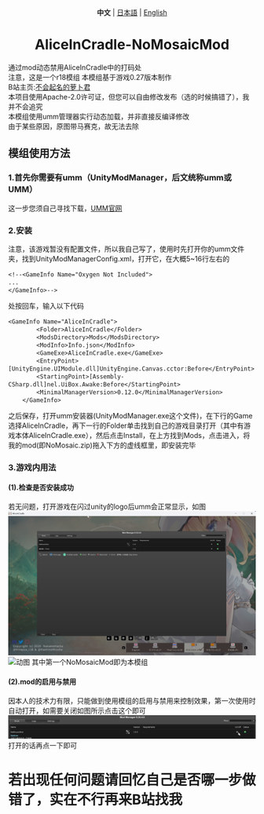 <div align="center">
<strong>中文</strong> | 
<a href="https://github.com/Harrot114514/AliceInCradle-NoMosaicMod/blob/main/language-readme/readme_JP.md">日本語</a> | 
<a href="https://github.com/Harrot114514/AliceInCradle-NoMosaicMod/blob/main/language-readme/readme_EN.md">English</a>
</div>

# <div align="center" >AliceInCradle-NoMosaicMod</div>
通过mod动态禁用AliceInCradle中的打码处  
注意，这是一个r18模组
本模组基于游戏0.27版本制作  
B站主页:[不会起名的萝卜君](https://space.bilibili.com/1732976071?spm_id_from=333.1007.0.0)  
本项目使用Apache-2.0许可证，但您可以自由修改发布（选的时候搞错了），我并不会追究  
本模组使用umm管理器实行动态加载，并非直接反编译修改  
由于某些原因，原图带马赛克，故无法去除
## 模组使用方法
### 1.首先你需要有umm（UnityModManager，后文统称umm或UMM）
这一步您须自己寻找下载，[UMM官网](https://www.nexusmods.com/site/mods/21)
### 2.安装
注意，该游戏暂没有配置文件，所以我自己写了，使用时先打开你的umm文件夹，找到UnityModManagerConfig.xml，打开它，在大概5~16行左右的	
~~~
<!--<GameInfo Name="Oxygen Not Included">
...
</GameInfo>-->
~~~
处按回车，输入以下代码
~~~
<GameInfo Name="AliceInCradle">
		<Folder>AliceInCradle</Folder>
		<ModsDirectory>Mods</ModsDirectory>
		<ModInfo>Info.json</ModInfo>
		<GameExe>AliceInCradle.exe</GameExe>
		<EntryPoint>[UnityEngine.UIModule.dll]UnityEngine.Canvas.cctor:Before</EntryPoint>
		<StartingPoint>[Assembly-CSharp.dll]nel.UiBox.Awake:Before</StartingPoint>
		<MinimalManagerVersion>0.12.0</MinimalManagerVersion>
	</GameInfo>
~~~
之后保存，打开umm安装器(UnityModManager.exe这个文件)，在下行的Game选择AliceInCradle，再下一行的Folder单击找到自己的游戏目录打开（其中有游戏本体AliceInCradle.exe），然后点击Install，在上方找到Mods，点击进入，将我的mod(即NoMosaic.zip)拖入下方的虚线框里，即安装完毕
### 3.游戏内用法
#### (1).检查是否安装成功
若无问题，打开游戏在闪过unity的logo后umm会正常显示，如图
![图1](https://github.com/Harrot114514/AliceInCradle-NoMosaicMod/blob/main/images/1.png)
![动图](https://github.com/Harrot114514/AliceInCradle-NoMosaicMod/blob/main/images/202505280132%20(1).gif)
其中第一个NoMosaicMod即为本模组
#### (2).mod的启用与禁用
因本人的技术力有限，只能做到使用模组的启用与禁用来控制效果，第一次使用时自动打开，如需要关闭如图所示点击这个即可
![图2](https://github.com/Harrot114514/AliceInCradle-NoMosaicMod/blob/main/images/3.png)
打开的话再点一下即可
# 若出现任何问题请回忆自己是否哪一步做错了，实在不行再来B站找我
